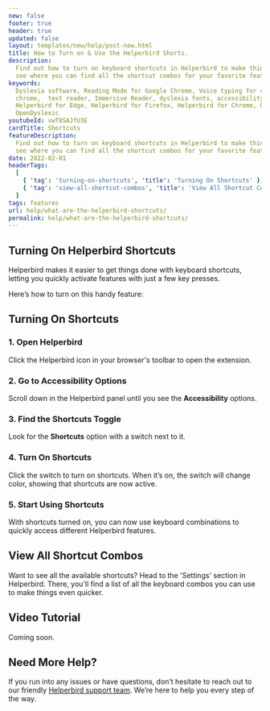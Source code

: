 ```yaml
---
new: false
footer: true
header: true
updated: false
layout: templates/new/help/post-new.html
title: How to Turn on & Use the Helperbird Shorts.
description:
  Find out how to turn on keyboard shortcuts in Helperbird to make things faster and easier. Plus,
  see where you can find all the shortcut combos for your favorite features
keywords:
  Dyslexia software, Reading Mode for Google Chrome, Voice typing for chrome, Text to speech for
  chrome,  text reader, Immersive Reader, dyslexia fonts, accessibility software, dyslexia software,
  Helperbird for Edge, Helperbird for Firefox, Helperbird for Chrome, Opendyslexic for Chrome,
  OpenDyslexic
youtubeId: vwT8SAJfU3E
cardTitle: Shortcuts
featureDescription:
  Find out how to turn on keyboard shortcuts in Helperbird to make things faster and easier. Plus,
  see where you can find all the shortcut combos for your favorite features
date: 2022-02-01
headerTags:
  [
    { 'tag': 'turning-on-shortcuts', 'title': 'Turning On Shortcuts' },
    { 'tag': 'view-all-shortcut-combos', 'title': 'View All Shortcut Combos' }
  ]
tags: features
url: help/what-are-the-helperbird-shortcuts/
permalink: help/what-are-the-helperbird-shortcuts/
---
```


## Turning On Helperbird Shortcuts

Helperbird makes it easier to get things done with keyboard shortcuts, letting you quickly activate
features with just a few key presses.

Here’s how to turn on this handy feature:

## Turning On Shortcuts

### 1. Open Helperbird

Click the Helperbird icon in your browser's toolbar to open the extension.

### 2. Go to Accessibility Options

Scroll down in the Helperbird panel until you see the **Accessibility** options.

### 3. Find the Shortcuts Toggle

Look for the **Shortcuts** option with a switch next to it.

### 4. Turn On Shortcuts

Click the switch to turn on shortcuts. When it’s on, the switch will change color, showing that
shortcuts are now active.

### 5. Start Using Shortcuts

With shortcuts turned on, you can now use keyboard combinations to quickly access different
Helperbird features.

## View All Shortcut Combos

Want to see all the available shortcuts? Head to the 'Settings' section in Helperbird. There, you'll
find a list of all the keyboard combos you can use to make things even quicker.

## Video Tutorial

Coming soon.

## Need More Help?

If you run into any issues or have questions, don’t hesitate to reach out to our friendly
[Helperbird support team](/support). We’re here to help you every step of the way.
